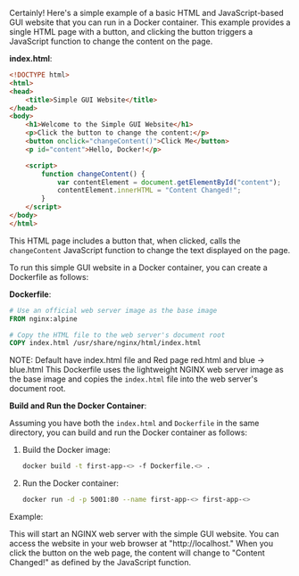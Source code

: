 Certainly! Here's a simple example of a basic HTML and JavaScript-based GUI website that you can run in a Docker container. This example provides a single HTML page with a button, and clicking the button triggers a JavaScript function to change the content on the page.

**index.html**:

```html
<!DOCTYPE html>
<html>
<head>
    <title>Simple GUI Website</title>
</head>
<body>
    <h1>Welcome to the Simple GUI Website</h1>
    <p>Click the button to change the content:</p>
    <button onclick="changeContent()">Click Me</button>
    <p id="content">Hello, Docker!</p>

    <script>
        function changeContent() {
            var contentElement = document.getElementById("content");
            contentElement.innerHTML = "Content Changed!";
        }
    </script>
</body>
</html>
```

This HTML page includes a button that, when clicked, calls the `changeContent` JavaScript function to change the text displayed on the page.

To run this simple GUI website in a Docker container, you can create a Dockerfile as follows:

**Dockerfile**:

```Dockerfile
# Use an official web server image as the base image
FROM nginx:alpine

# Copy the HTML file to the web server's document root
COPY index.html /usr/share/nginx/html/index.html
```

NOTE: Default have index.html file and Red page red.html and blue -> blue.html
This Dockerfile uses the lightweight NGINX web server image as the base image and copies the `index.html` file into the web server's document root.

**Build and Run the Docker Container**:

Assuming you have both the `index.html` and `Dockerfile` in the same directory, you can build and run the Docker container as follows:

1. Build the Docker image:

   ```bash
   docker build -t first-app-<> -f Dockerfile.<> . 
   ```

2. Run the Docker container:

   ```bash
   docker run -d -p 5001:80 --name first-app-<> first-app-<>
   ```
Example: 
 

This will start an NGINX web server with the simple GUI website. You can access the website in your web browser at "http://localhost." When you click the button on the web page, the content will change to "Content Changed!" as defined by the JavaScript function.
